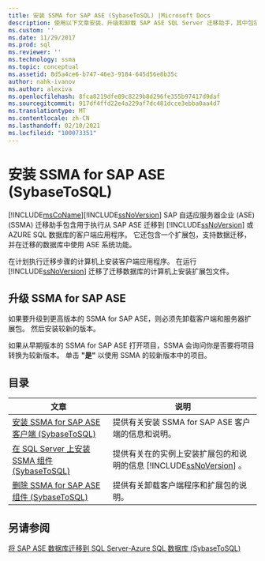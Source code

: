```yaml
---
title: 安装 SSMA for SAP ASE (SybaseToSQL) |Microsoft Docs
description: 使用以下文章安装、升级和卸载 SAP ASE SQL Server 迁移助手，其中包括客户端应用程序和扩展包。
ms.custom: ''
ms.date: 11/29/2017
ms.prod: sql
ms.reviewer: ''
ms.technology: ssma
ms.topic: conceptual
ms.assetid: 8d5a4ce6-b747-46e3-9184-645d56e8b35c
author: nahk-ivanov
ms.author: alexiva
ms.openlocfilehash: 8fca8219dfe89c8229b8d296fe355b97417d9daf
ms.sourcegitcommit: 917df4ffd22e4a229af7dc481dcce3ebba0aa4d7
ms.translationtype: MT
ms.contentlocale: zh-CN
ms.lasthandoff: 02/10/2021
ms.locfileid: "100073351"
---
```

# <a name="installing-ssma-for-sap-ase-sybasetosql"></a>安装 SSMA for SAP ASE (SybaseToSQL) 
[!INCLUDE[msCoName](../../includes/msconame_md.md)][!INCLUDE[ssNoVersion](../../includes/ssnoversion-md.md)] SAP 自适应服务器企业 (ASE)  (SSMA) 迁移助手包含用于执行从 SAP ASE 迁移到 [!INCLUDE[ssNoVersion](../../includes/ssnoversion-md.md)] 或 AZURE SQL 数据库的客户端应用程序。 它还包含一个扩展包，支持数据迁移，并在迁移的数据库中使用 ASE 系统功能。  
  
在计划执行迁移步骤的计算机上安装客户端应用程序。 在运行 [!INCLUDE[ssNoVersion](../../includes/ssnoversion-md.md)] 迁移了迁移数据库的计算机上安装扩展包文件。  
  
## <a name="upgrading-ssma-for-sap-ase"></a>升级 SSMA for SAP ASE  
如果要升级到更高版本的 SSMA for SAP ASE，则必须先卸载客户端和服务器扩展包。 然后安装较新的版本。  
  
如果从早期版本的 SSMA for SAP ASE 打开项目，SSMA 会询问你是否要将项目转换为较新版本。 单击 **"是"** 以使用 SSMA 的较新版本中的项目。  
  
## <a name="contents"></a>目录  
  
|文章|说明|  
|---------|---------------|  
|[安装 SSMA for SAP ASE 客户端 &#40;SybaseToSQL&#41;](../../ssma/sybase/installing-ssma-for-sybase-client-sybasetosql.md)|提供有关安装 SSMA for SAP ASE 客户端的信息和说明。|  
|[在 SQL Server 上安装 SSMA 组件 &#40;SybaseToSQL&#41;](../../ssma/sybase/installing-ssma-components-on-sql-server-sybasetosql.md)|提供有关在的实例上安装扩展包的和说明的信息 [!INCLUDE[ssNoVersion](../../includes/ssnoversion-md.md)] 。|  
|[删除 SSMA for SAP ASE 组件 &#40;SybaseToSQL&#41;](../../ssma/sybase/removing-ssma-for-sybase-components-sybasetosql.md)|提供有关卸载客户端程序和扩展包的说明。|  
  
## <a name="see-also"></a>另请参阅  
[将 SAP ASE 数据库迁移到 SQL Server-Azure SQL 数据库 &#40;SybaseToSQL&#41;](../../ssma/sybase/migrating-sybase-ase-databases-to-sql-server-azure-sql-db-sybasetosql.md)  
